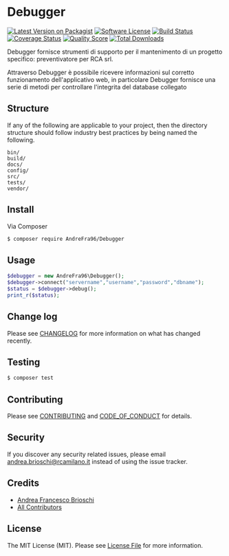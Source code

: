 # Debugger

[![Latest Version on Packagist][ico-version]][link-packagist]
[![Software License][ico-license]](LICENSE.md)
[![Build Status][ico-travis]][link-travis]
[![Coverage Status][ico-scrutinizer]][link-scrutinizer]
[![Quality Score][ico-code-quality]][link-code-quality]
[![Total Downloads][ico-downloads]][link-downloads]

Debugger fornisce strumenti di supporto per il mantenimento di un progetto specifico: preventivatore per RCA srl.

Attraverso Debugger è possibile ricevere informazioni sul corretto funzionamento dell'applicativo web, in particolare Debugger fornisce una serie di metodi per controllare l'integrita del database collegato

## Structure

If any of the following are applicable to your project, then the directory structure should follow industry best practices by being named the following.

```
bin/        
build/
docs/
config/
src/
tests/
vendor/
```


## Install

Via Composer

``` bash
$ composer require AndreFra96/Debugger
```

## Usage

``` php
$debugger = new AndreFra96\Debugger();
$debugger->connect("servername","username","password","dbname");
$status = $debugger->debug();
print_r($status);
```

## Change log

Please see [CHANGELOG](CHANGELOG.md) for more information on what has changed recently.

## Testing

``` bash
$ composer test
```

## Contributing

Please see [CONTRIBUTING](CONTRIBUTING.md) and [CODE_OF_CONDUCT](CODE_OF_CONDUCT.md) for details.

## Security

If you discover any security related issues, please email andrea.brioschi@rcamilano.it instead of using the issue tracker.

## Credits

- [Andrea Francesco Brioschi][link-author]
- [All Contributors][link-contributors]

## License

The MIT License (MIT). Please see [License File](LICENSE.md) for more information.

[ico-version]: https://img.shields.io/packagist/v/AndreFra96/Debugger.svg?style=flat-square
[ico-license]: https://img.shields.io/badge/license-MIT-brightgreen.svg?style=flat-square
[ico-travis]: https://img.shields.io/travis/AndreFra96/Debugger/master.svg?style=flat-square
[ico-scrutinizer]: https://img.shields.io/scrutinizer/coverage/g/AndreFra96/Debugger.svg?style=flat-square
[ico-code-quality]: https://img.shields.io/scrutinizer/g/AndreFra96/Debugger.svg?style=flat-square
[ico-downloads]: https://img.shields.io/packagist/dt/AndreFra96/Debugger.svg?style=flat-square

[link-packagist]: https://packagist.org/packages/AndreFra96/Debugger
[link-travis]: https://travis-ci.org/AndreFra96/Debugger
[link-scrutinizer]: https://scrutinizer-ci.com/g/AndreFra96/Debugger/code-structure
[link-code-quality]: https://scrutinizer-ci.com/g/AndreFra96/Debugger
[link-downloads]: https://packagist.org/packages/AndreFra96/Debugger
[link-author]: https://github.com/AndreFra96
[link-contributors]: ../../contributors
